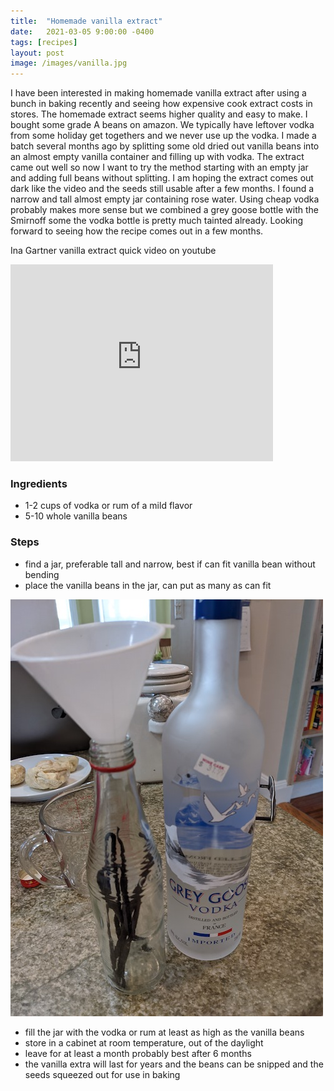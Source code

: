 ```yaml
---
title:  "Homemade vanilla extract"
date:   2021-03-05 9:00:00 -0400
tags: [recipes]
layout: post
image: /images/vanilla.jpg
---
```


I have been interested in making homemade vanilla extract after using a bunch in baking recently and seeing
how expensive cook extract costs in stores.  The homemade extract seems higher quality and easy to make.  I bought
some grade A beans on amazon.  We typically have leftover vodka from some holiday get togethers and we never
use up the vodka.  I made a batch several months ago by splitting some old dried out vanilla beans into an almost
empty vanilla container and filling up with vodka.  The extract came out well so now I want to try the method starting
with an empty jar and adding full beans without splitting.  I am hoping the extract comes out dark like the video
and the seeds still usable after a few months.  I found a narrow and tall almost empty jar containing rose water.  Using
cheap vodka probably makes more sense but we combined a grey goose bottle with the Smirnoff some the vodka bottle
is pretty much tainted already. Looking forward to seeing how the recipe comes out in a few months.

Ina Gartner vanilla extract quick video on youtube
<iframe width="420" height="315" src="https://www.youtube.com/embed/DcCm11Pp9rs" frameborder="0" allowfullscreen></iframe>

### Ingredients
* 1-2 cups of vodka or rum of a mild flavor
* 5-10 whole vanilla beans

### Steps
* find a jar, preferable tall and narrow, best if can fit vanilla bean without bending
* place the vanilla beans in the jar, can put as many as can fit

![preparing the vanilla beans](/images/vanilla1.jpg)

* fill the jar with the vodka or rum at least as high as the vanilla beans
* store in a cabinet at room temperature, out of the daylight
* leave for at least a month probably best after 6 months
* the vanilla extra will last for years and the beans can be snipped and the seeds squeezed out for use in baking
